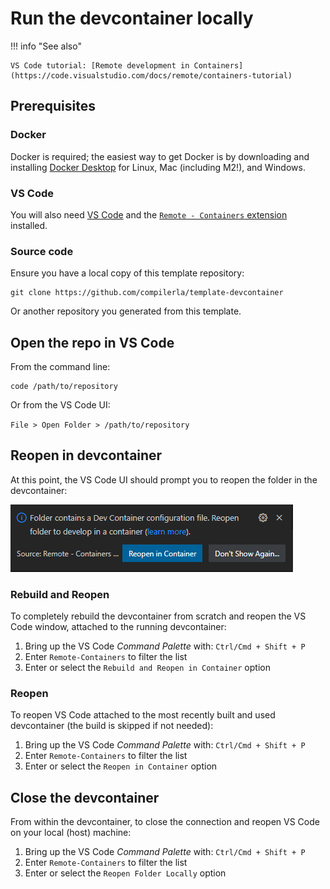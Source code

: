 # Run the devcontainer locally

!!! info "See also"

    VS Code tutorial: [Remote development in Containers](https://code.visualstudio.com/docs/remote/containers-tutorial)

## Prerequisites

### Docker

Docker is required; the easiest way to get Docker is by downloading and installing [Docker Desktop](https://www.docker.com/products/docker-desktop/)
for Linux, Mac (including M2!), and Windows.

### VS Code

You will also need [VS Code](https://code.visualstudio.com/) and the
[`Remote - Containers` extension](https://marketplace.visualstudio.com/items?itemName=ms-vscode-remote.remote-containers) installed.

### Source code

Ensure you have a local copy of this template repository:

```shell
git clone https://github.com/compilerla/template-devcontainer
```

Or another repository you generated from this template.

## Open the repo in VS Code

From the command line:

```shell
code /path/to/repository
```

Or from the VS Code UI:

`File > Open Folder > /path/to/repository`

## Reopen in devcontainer

At this point, the VS Code UI should prompt you to reopen the folder in the devcontainer:

![VS Code notification to Reopen the folder in the devcontainer](img/reopen-devcontainer.png)

### Rebuild and Reopen

To completely rebuild the devcontainer from scratch and reopen the VS Code window, attached to the running devcontainer:

1. Bring up the VS Code _Command Palette_ with: `Ctrl/Cmd + Shift + P`
1. Enter `Remote-Containers` to filter the list
1. Enter or select the `Rebuild and Reopen in Container` option

### Reopen

To reopen VS Code attached to the most recently built and used devcontainer (the build is skipped if not needed):

1. Bring up the VS Code _Command Palette_ with: `Ctrl/Cmd + Shift + P`
1. Enter `Remote-Containers` to filter the list
1. Enter or select the `Reopen in Container` option

## Close the devcontainer

From within the devcontainer, to close the connection and reopen VS Code on your local (host) machine:

1. Bring up the VS Code _Command Palette_ with: `Ctrl/Cmd + Shift + P`
1. Enter `Remote-Containers` to filter the list
1. Enter or select the `Reopen Folder Locally` option
